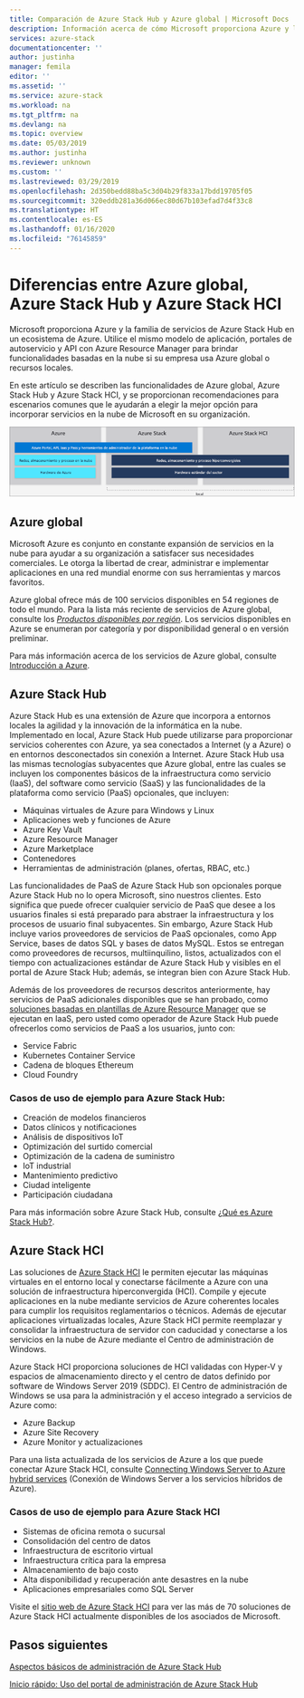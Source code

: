 ```yaml
---
title: Comparación de Azure Stack Hub y Azure global | Microsoft Docs
description: Información acerca de cómo Microsoft proporciona Azure y la familia de servicios de Azure Stack Hub en un ecosistema de Azure
services: azure-stack
documentationcenter: ''
author: justinha
manager: femila
editor: ''
ms.assetid: ''
ms.service: azure-stack
ms.workload: na
ms.tgt_pltfrm: na
ms.devlang: na
ms.topic: overview
ms.date: 05/03/2019
ms.author: justinha
ms.reviewer: unknown
ms.custom: ''
ms.lastreviewed: 03/29/2019
ms.openlocfilehash: 2d350bedd88ba5c3d04b29f833a17bdd19705f05
ms.sourcegitcommit: 320eddb281a36d066ec80d67b103efad7d4f33c8
ms.translationtype: HT
ms.contentlocale: es-ES
ms.lasthandoff: 01/16/2020
ms.locfileid: "76145859"
---
```

# <a name="differences-between-global-azure-azure-stack-hub-and-azure-stack-hci"></a>Diferencias entre Azure global, Azure Stack Hub y Azure Stack HCI

Microsoft proporciona Azure y la familia de servicios de Azure Stack Hub en un ecosistema de Azure. Utilice el mismo modelo de aplicación, portales de autoservicio y API con Azure Resource Manager para brindar funcionalidades basadas en la nube si su empresa usa Azure global o recursos locales.

En este artículo se describen las funcionalidades de Azure global, Azure Stack Hub y Azure Stack HCI, y se proporcionan recomendaciones para escenarios comunes que le ayudarán a elegir la mejor opción para incorporar servicios en la nube de Microsoft en su organización.

![Información general del ecosistema de Azure](./media/compare-azure-azure-stack/azure-family.png)

## <a name="global-azure"></a>Azure global

Microsoft Azure es conjunto en constante expansión de servicios en la nube para ayudar a su organización a satisfacer sus necesidades comerciales. Le otorga la libertad de crear, administrar e implementar aplicaciones en una red mundial enorme con sus herramientas y marcos favoritos.

Azure global ofrece más de 100 servicios disponibles en 54 regiones de todo el mundo. Para la lista más reciente de servicios de Azure global, consulte los [*Productos disponibles por región*](https://azure.microsoft.com/regions/services). Los servicios disponibles en Azure se enumeran por categoría y por disponibilidad general o en versión preliminar.

Para más información acerca de los servicios de Azure global, consulte [Introducción a Azure](https://docs.microsoft.com/azure/#pivot=get-started&panel=get-started1).

## <a name="azure-stack-hub"></a>Azure Stack Hub

Azure Stack Hub es una extensión de Azure que incorpora a entornos locales la agilidad y la innovación de la informática en la nube. Implementado en local, Azure Stack Hub puede utilizarse para proporcionar servicios coherentes con Azure, ya sea conectados a Internet (y a Azure) o en entornos desconectados sin conexión a Internet. Azure Stack Hub usa las mismas tecnologías subyacentes que Azure global, entre las cuales se incluyen los componentes básicos de la infraestructura como servicio (IaaS), del software como servicio (SaaS) y las funcionalidades de la plataforma como servicio (PaaS) opcionales, que incluyen:

- Máquinas virtuales de Azure para Windows y Linux
- Aplicaciones web y funciones de Azure
- Azure Key Vault
- Azure Resource Manager
- Azure Marketplace
- Contenedores
- Herramientas de administración (planes, ofertas, RBAC, etc.)

Las funcionalidades de PaaS de Azure Stack Hub son opcionales porque Azure Stack Hub no lo opera Microsoft, sino nuestros clientes. Esto significa que puede ofrecer cualquier servicio de PaaS que desee a los usuarios finales si está preparado para abstraer la infraestructura y los procesos de usuario final subyacentes. Sin embargo, Azure Stack Hub incluye varios proveedores de servicios de PaaS opcionales, como App Service, bases de datos SQL y bases de datos MySQL. Estos se entregan como proveedores de recursos, multiinquilino, listos, actualizados con el tiempo con actualizaciones estándar de Azure Stack Hub y visibles en el portal de Azure Stack Hub; además, se integran bien con Azure Stack Hub.

Además de los proveedores de recursos descritos anteriormente, hay servicios de PaaS adicionales disponibles que se han probado, como [soluciones basadas en plantillas de Azure Resource Manager](https://github.com/Azure/AzureStack-QuickStart-Templates) que se ejecutan en IaaS, pero usted como operador de Azure Stack Hub puede ofrecerlos como servicios de PaaS a los usuarios, junto con:

- Service Fabric
- Kubernetes Container Service
- Cadena de bloques Ethereum
- Cloud Foundry

### <a name="example-use-cases-for-azure-stack-hub"></a>Casos de uso de ejemplo para Azure Stack Hub:

- Creación de modelos financieros
- Datos clínicos y notificaciones
- Análisis de dispositivos IoT
- Optimización del surtido comercial
- Optimización de la cadena de suministro
- IoT industrial
- Mantenimiento predictivo
- Ciudad inteligente
- Participación ciudadana

Para más información sobre Azure Stack Hub, consulte [¿Qué es Azure Stack Hub?](azure-stack-overview.md).

## <a name="azure-stack-hci"></a>Azure Stack HCI

Las soluciones de [Azure Stack HCI](azure-stack-hci-overview.md) le permiten ejecutar las máquinas virtuales en el entorno local y conectarse fácilmente a Azure con una solución de infraestructura hiperconvergida (HCI). Compile y ejecute aplicaciones en la nube mediante servicios de Azure coherentes locales para cumplir los requisitos reglamentarios o técnicos. Además de ejecutar aplicaciones virtualizadas locales, Azure Stack HCI permite reemplazar y consolidar la infraestructura de servidor con caducidad y conectarse a los servicios en la nube de Azure mediante el Centro de administración de Windows.

Azure Stack HCI proporciona soluciones de HCI validadas con Hyper-V y espacios de almacenamiento directo y el centro de datos definido por software de Windows Server 2019 (SDDC). El Centro de administración de Windows se usa para la administración y el acceso integrado a servicios de Azure como:

- Azure Backup
- Azure Site Recovery
- Azure Monitor y actualizaciones

Para una lista actualizada de los servicios de Azure a los que puede conectar Azure Stack HCI, consulte [Connecting Windows Server to Azure hybrid services](https://docs.microsoft.com/windows-server/azure-hybrid-services/index) (Conexión de Windows Server a los servicios híbridos de Azure).

### <a name="example-use-cases-for-azure-stack-hci"></a>Casos de uso de ejemplo para Azure Stack HCI
- Sistemas de oficina remota o sucursal
- Consolidación del centro de datos
- Infraestructura de escritorio virtual
- Infraestructura crítica para la empresa
- Almacenamiento de bajo costo
- Alta disponibilidad y recuperación ante desastres en la nube
- Aplicaciones empresariales como SQL Server

Visite el [sitio web de Azure Stack HCI](https://azure.microsoft.com/overview/azure-stack/hci/) para ver las más de 70 soluciones de Azure Stack HCI actualmente disponibles de los asociados de Microsoft.

## <a name="next-steps"></a>Pasos siguientes

[Aspectos básicos de administración de Azure Stack Hub](azure-stack-manage-basics.md)

[Inicio rápido: Uso del portal de administración de Azure Stack Hub](azure-stack-manage-portals.md)

